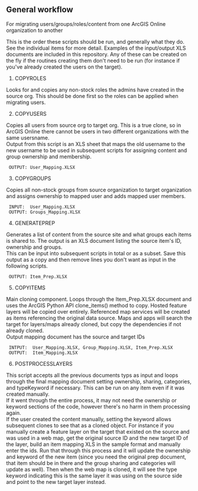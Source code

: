 ## General workflow 
For migrating users/groups/roles/content from one ArcGIS Online organization to another

This is the order these scripts should be run, and generally what they do.  See the individual items for more detail. 
Examples of the input/output XLS documents are included in this repository.  Any of these can be created on the fly if the routines creating them don't need to be run (for instance if you've already created the users on the target). 

1. COPYROLES

Looks for and copies any non-stock roles the admins have created in the source org.  This should be done first so the roles can be applied when migrating users. 

2. COPYUSERS

Copies all users from source org to target org.  This is a true clone, so in ArcGIS Online there cannot be users in two different organizations with the same usersname.  
Output from this script is an XLS sheet that maps the old username to the new username to be used in subsequent scripts for assigning content and group ownership and membership. 
     
     OUTPUT: User_Mapping.XLSX

3. COPYGROUPS

Copies all non-stock groups from source organization to target organization and assigns ownership to mapped user and adds mapped user members.
     
     INPUT:  User_Mapping.XLSX
     OUTPUT: Groups_Mapping.XLSX

4. GENERATEPREP

Generates a list of content from the source site and what groups each items is shared to.  The output is an XLS document listing the source item's ID, ownership and groups.  
This can be input into subsequent scripts in total or as a subset.  Save this output as a copy and then remove lines you don't want as input in the following scripts. 
     
     OUTPUT: Item_Prep.XLSX

5. COPYITEMS

Main cloning component.  Loops through the Item_Prep.XLSX document and uses the ArcGIS Python API clone_items() method to copy.  Hosted feature layers will be copied over entirely.  Referenced map services will be created as items referencing the original data source.  Maps and apps will search the target for layers/maps already cloned, but copy the dependencies if not already cloned.  
Output mapping document has the source and target IDs
     
     INTPUT:  User_Mapping.XLSX, Group_Mapping.XLSX, Item_Prep.XLSX
     OUTPUT:  Item_Mapping.XLSX

6. POSTPROCESSLAYERS

This script accepts all the previous documents typs as input and loops through the final mapping document setting ownership, sharing, categories, and typeKeyword if necessary.   This can be run on any item even if it was created manually.  
If it went through the entire process, it may not need the ownership or keyword sections of the code, however there's no harm in them processing again.  
If the user created the content manually, setting the keyword allows subsequent clones to see that as a cloned object.  For instance if you manually create a feature layer on the target that existed on the source and was used in a web map, get the original source ID and the new target ID of the layer, build an item mapping XLS in the sample format and manually enter the ids.  Run that through this process and it will update the ownership and keyword of the new item (since you need the original prep document, that item should be in there and the group sharing and categories will update as well).  Then when the web map is cloned, it will see the type keyword indicating this is the same layer it was using on the source side and point to the new target layer instead. 
